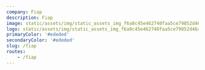 ```yaml
---
company: Fiap
description: Fiap
image: static/assets/img/static_assets_img_f6a0c45e462740faa5ce79852d46acb6.jpg
logo: static/assets/img/static_assets_img_f6a0c45e462740faa5ce79852d46acb6.jpg
primaryColor: '#ededed'
secondaryColor: '#ededed'
slug: /fiap
routes: 
    - /fiap
---
```

